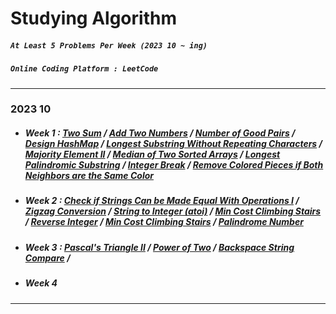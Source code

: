 # Studying Algorithm

##### `At Least 5 Problems Per Week (2023 10 ~ ing)`
##### `Online Coding Platform : LeetCode`

---

### 2023 10

- ##### Week 1 : <a href="https://github.com/hanav00/algorithm/tree/algorithm/C%23Study/LeetCode/Easy/Two%20Sum">Two Sum</a> / <a href="https://github.com/hanav00/algorithm/tree/algorithm/C%23Study/LeetCode/Medium/Add%20Two%20Numbers">Add Two Numbers</a> / <a href="https://github.com/hanav00/algorithm/tree/algorithm/C%23Study/LeetCode/Easy/Number%20of%20Good%20Pairs">Number of Good Pairs</a> / <a href="https://github.com/hanav00/algorithm/tree/algorithm/C%23Study/LeetCode/Easy/Design%20HashMap">Design HashMap</a> / <a href="https://github.com/hanav00/algorithm/tree/algorithm/C%23Study/LeetCode/Medium/Longest%20Substring%20Without%20Repeating%20Characters">Longest Substring Without Repeating Characters</a> / <a href="https://github.com/hanav00/algorithm/tree/algorithm/C%23Study/LeetCode/Medium/Majority%20Element%20II">Majority Element II</a> / <a href="https://github.com/hanav00/algorithm/tree/algorithm/C%23Study/LeetCode/Hard/Median%20of%20Two%20Sorted%20Arrays">Median of Two Sorted Arrays</a> / <a href="https://github.com/hanav00/algorithm/tree/algorithm/C%23Study/LeetCode/Medium/Longest%20Palindromic%20Substring">Longest Palindromic Substring</a> / <a href="https://github.com/hanav00/algorithm/tree/algorithm/C%23Study/LeetCode/Medium/Integer%20Break">Integer Break</a> / <a href="https://github.com/hanav00/algorithm/tree/algorithm/C%23Study/LeetCode/Medium/Remove%20Colored%20Pieces%20if%20Both%20Neighbors%20are%20the%20Same%20Color">Remove Colored Pieces if Both Neighbors are the Same Color</a>
- ##### Week 2 : <a href="https://github.com/hanav00/algorithm/tree/algorithm/C%23Study/LeetCode/Easy/Check%20if%20Strings%20Can%20be%20Made%20Equal%20With%20Operations%20I">Check if Strings Can be Made Equal With Operations I</a>  / <a href="https://github.com/hanav00/algorithm/tree/algorithm/C%23Study/LeetCode/Medium/Zigzag%20Conversion">Zigzag Conversion</a>  / <a href="https://github.com/hanav00/algorithm/tree/algorithm/C%23Study/LeetCode/Medium/String%20to%20Integer%20(atoi)">String to Integer (atoi)</a>  / <a href="https://github.com/hanav00/algorithm/tree/algorithm/C%23Study/LeetCode/Easy/Min%20Cost%20Climbing%20Stairs">Min Cost Climbing Stairs</a>  / <a href="https://github.com/hanav00/algorithm/tree/algorithm/C%23Study/LeetCode/Medium/Reverse%20Integer">Reverse Integer</a> / <a href="https://github.com/hanav00/algorithm/tree/algorithm/C%23Study/LeetCode/Easy/Min%20Cost%20Climbing%20Stairs">Min Cost Climbing Stairs</a>  / <a href="https://github.com/hanav00/algorithm/tree/algorithm/C%23Study/LeetCode/Easy/Palindrome%20Number">Palindrome Number</a>

- ##### Week 3 : <a href="https://github.com/hanav00/algorithm/tree/algorithm/C%23Study/LeetCode/Easy/Pascal's%20Triangle%20II">Pascal's Triangle II</a>  / <a href="https://github.com/hanav00/algorithm/tree/algorithm/C%23Study/LeetCode/Easy/Power%20of%20Two">Power of Two</a>  / <a href="https://github.com/hanav00/algorithm/tree/algorithm/C%23Study/LeetCode/Easy/Backspace%20String%20Compare">Backspace String Compare</a> /
- ##### Week 4

---
